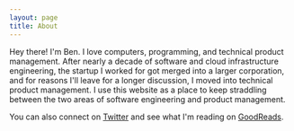 ```yaml
---
layout: page
title: About
---
```


Hey there!  I'm Ben.  I love computers, programming, and technical product management.  After nearly a decade of software and cloud infrastructure engineering, the startup I worked for got merged into a larger corporation, and for reasons I'll leave for a longer discussion, I moved into technical product management.  I use this website as a place to keep straddling between the two areas of software engineering and product management.

You can also connect on <a href="https://twitter.com/benvoss">Twitter</a> and see what I'm reading on <a href="goodreads.com/bwvoss">GoodReads</a>.

